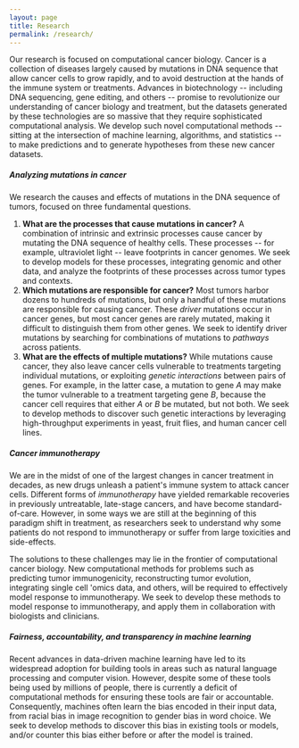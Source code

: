 ```yaml
---
layout: page
title: Research
permalink: /research/
---
```


Our research is focused on computational cancer biology. Cancer is a collection of diseases largely caused by mutations in DNA sequence that allow cancer cells to grow rapidly, and to avoid destruction at the hands of the immune system or treatments.  Advances in biotechnology -- including DNA sequencing, gene editing, and others -- promise to revolutionize our understanding of cancer biology and treatment, but the datasets generated by these technologies are so massive that they require sophisticated computational analysis. We develop such novel computational methods -- sitting at the intersection of machine learning, algorithms, and statistics -- to make predictions and to generate hypotheses from these new cancer datasets.

##### Analyzing mutations in cancer
We research the causes and effects of mutations in the DNA sequence of tumors, focused on three fundamental questions.

1. **What are the processes that cause mutations in cancer?** A combination of intrinsic and extrinsic processes cause cancer by mutating the DNA sequence of healthy cells. These processes -- for example, ultraviolet light -- leave footprints in cancer genomes. We seek to develop models for these processes, integrating genomic and other data, and analyze the footprints of these processes across tumor types and contexts.
2. **Which mutations are responsible for cancer?** Most tumors harbor dozens to hundreds of mutations, but only a handful of these mutations are responsible for causing cancer. These _driver_ mutations occur in cancer genes, but most cancer genes are rarely mutated, making it difficult to distinguish them from other genes. We seek to identify driver mutations by searching for combinations of mutations to _pathways_ across patients.
3. **What are the effects of multiple mutations?** While mutations cause cancer, they also leave cancer cells vulnerable to treatments targeting individual mutations, or exploiting _genetic interactions_ between pairs of genes. For example, in the latter case, a mutation to gene _A_ may make the tumor vulnerable to a treatment targeting gene _B_, because the cancer cell requires that either _A_ or _B_ be mutated, but not both. We seek to develop methods to discover such genetic interactions by leveraging high-throughput experiments in yeast, fruit flies, and human cancer cell lines.

##### Cancer immunotherapy

We are in the midst of one of the largest changes in cancer treatment in decades, as new drugs unleash a patient's immune system to attack cancer cells. Different forms of _immunotherapy_ have yielded remarkable recoveries in previously untreatable, late-stage cancers, and have become standard-of-care. However, in some ways we are still at the beginning of this paradigm shift in treatment, as researchers seek to understand why some patients do not respond to immunotherapy or suffer from large toxicities and side-effects.

The solutions to these challenges may lie in the frontier of computational cancer biology. New computational methods for problems such as predicting tumor immunogenicity, reconstructing tumor evolution, integrating single cell 'omics data, and others, will be required to effectively model response to immunotherapy. We seek to develop these methods to model response to immunotherapy, and apply them in collaboration with biologists and clinicians.

##### Fairness, accountability, and transparency in machine learning
Recent advances in data-driven machine learning have led to its widespread adoption for building tools in areas such as natural language processing and computer vision. However, despite some of these tools being used by millions of people, there is currently a deficit of computational methods for ensuring these tools are fair or accountable. Consequently, machines often learn the bias encoded in their input data, from racial bias in image recognition to gender bias in word choice. We seek to develop methods to discover this bias in existing tools or models, and/or counter this bias either before or after the model is trained.
